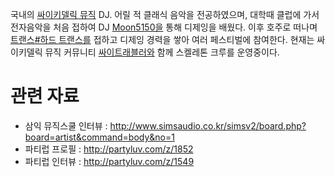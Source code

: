 국내의 [싸이키델릭 뮤직](/싸이키델릭_뮤직 "wikilink") DJ. 어릴 적 클래식 음악을 전공하였으며, 대학때 클럽에 가서
전자음악을 처음 접하여 DJ [Moon5150을](/Moon5150 "wikilink") 통해 디제잉을 배웠다. 이후 호주로
떠나며 [트랜스\#하드 트랜스를](/트랜스#하드_트랜스 "wikilink") 접하고 디제잉 경력을 쌓아 여러 페스티벌에
참여한다. 현재는 싸이키델릭 뮤직 커뮤니티 [싸이트래블러와](/싸이트래블러 "wikilink") 함께 스켈레톤 크루를 운영중이다.

# 관련 자료

  - 삼익 뮤직스쿨 인터뷰 :
    <http://www.simsaudio.co.kr/simsv2/board.php?board=artist&command=body&no=1>
  - 파티럽 프로필 : <http://partyluv.com/z/1852>
  - 파티럽 인터뷰 : <http://partyluv.com/z/1549>